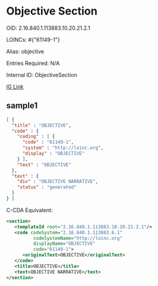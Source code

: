 # Objective Section

OID: 2.16.840.1.113883.10.20.21.2.1

LOINCs: #{"61149-1"}

Alias: objective

Entries Required: N/A

Internal ID: ObjectiveSection

[IG Link](https://www.hl7.org/ccdasearch/templates/2.16.840.1.113883.10.20.21.2.1.html)

## sample1

```json
[ {
  "title" : "OBJECTIVE",
  "code" : {
    "coding" : [ {
      "code" : "61149-1",
      "system" : "http://loinc.org",
      "display" : "OBJECTIVE"
    } ],
    "text" : "OBJECTIVE"
  },
  "text" : {
    "div" : "OBJECTIVE NARRATIVE",
    "status" : "generated"
  }
} ]
```

C-CDA Equivalent:
```xml
<section>
   <templateId root="2.16.840.1.113883.10.20.21.2.1"/>
   <code codeSystem="2.16.840.1.113883.6.1"
          codeSystemName="http://loinc.org"
          displayName="OBJECTIVE"
          code="61149-1">
      <originalText>OBJECTIVE</originalText>
   </code>
   <title>OBJECTIVE</title>
   <text>OBJECTIVE NARRATIVE</text>
</section>
```